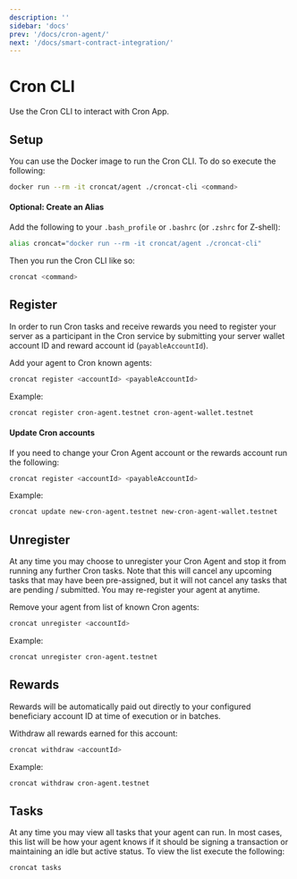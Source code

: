 ```yaml
---
description: ''
sidebar: 'docs'
prev: '/docs/cron-agent/'
next: '/docs/smart-contract-integration/'
---
```


# Cron CLI

Use the Cron CLI to interact with Cron App.

## Setup

You can use the Docker image to run the Cron CLI. To do so execute the following:

```bash
docker run --rm -it croncat/agent ./croncat-cli <command>
```

#### Optional: Create an Alias
Add the following to your `.bash_profile` or `.bashrc` (or `.zshrc` for Z-shell):
```bash
alias croncat="docker run --rm -it croncat/agent ./croncat-cli"
```

Then you run the Cron CLI like so:

```bash
croncat <command>
```

## Register
 In order to run Cron tasks and receive rewards you need to register your server as a participant in the Cron service by submitting your server wallet account ID and reward account id (`payableAccountId`).

Add your agent to Cron known agents:
```bash
croncat register <accountId> <payableAccountId>
```

Example:
```bash
croncat register cron-agent.testnet cron-agent-wallet.testnet
```

#### Update Cron accounts
If you need to change your Cron Agent account or the rewards account run the following:

```bash
croncat register <accountId> <payableAccountId>
```

Example:
```bash
croncat update new-cron-agent.testnet new-cron-agent-wallet.testnet
```


## Unregister
At any time you may choose to unregister your Cron Agent and stop it from running any further Cron tasks. Note that this will cancel any upcoming tasks that may have been pre-assigned, but it will not cancel any tasks that are pending / submitted. You may re-register your agent at anytime.

Remove your agent from list of known Cron agents:
```bash
croncat unregister <accountId>
```

Example:
```bash
croncat unregister cron-agent.testnet
```

## Rewards
Rewards will be automatically paid out directly to your configured beneficiary account ID at time of execution or in batches.

Withdraw all rewards earned for this account:
```bash
croncat withdraw <accountId>
```

Example:
```bash
croncat withdraw cron-agent.testnet
```

## Tasks
At any time you may view all tasks that your agent can run. In most cases, this list will be how your agent knows if it should be signing a transaction or maintaining an idle but active status. To view the list execute the following:

```bash
croncat tasks
```
